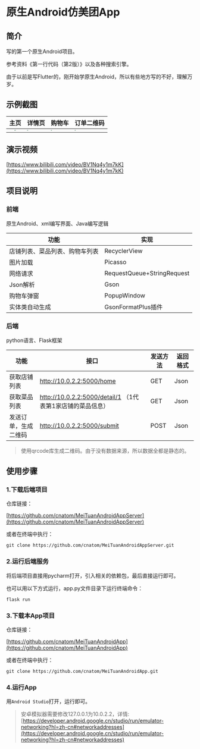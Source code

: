 # 原生Android仿美团App

## 简介

写的第一个原生Android项目。

参考资料《第一行代码（第2版）》以及各种搜索引擎。

由于以前是写Flutter的，刚开始学原生Android，所以有些地方写的不好，理解万岁。

## 示例截图

|                             主页                             | 详情页                                                       | 购物车                                                       | 订单二维码                                                   |
| :----------------------------------------------------------: | ------------------------------------------------------------ | ------------------------------------------------------------ | ------------------------------------------------------------ |
| <img src="https://cdn.jsdelivr.net/gh/cnatom/images/images/meituan1.png" style="zoom: 20%;" /> | <img src="https://cdn.jsdelivr.net/gh/cnatom/images/images/meituan2.png" style="zoom:20%;" /> | <img src="https://cdn.jsdelivr.net/gh/cnatom/images/images/meituan3.png" style="zoom:20%;" /> | <img src="https://cdn.jsdelivr.net/gh/cnatom/images/images/meituan4.png" style="zoom:20%;" /> |



## 演示视频

[https://www.bilibili.com/video/BV1Nq4y1m7kK](https://www.bilibili.com/video/BV1Nq4y1m7kK)

## 项目说明

### 前端

原生Android、xml编写界面、Java编写逻辑

| 功能                           | 实现                       |
| ------------------------------ | -------------------------- |
| 店铺列表、菜品列表、购物车列表 | RecyclerView               |
| 图片加载                       | Picasso                    |
| 网络请求                       | RequestQueue+StringRequest |
| Json解析                       | Gson                       |
| 购物车弹窗                     | PopupWindow                |
| 实体类自动生成                 | GsonFormatPlus插件         |

### 后端

python语言、Flask框架

| 功能                 | 接口                                                       | 发送方法 | 返回格式 |
| -------------------- | ---------------------------------------------------------- | -------- | -------- |
| 获取店铺列表         | http://10.0.2.2:5000/home                                  | GET      | Json     |
| 获取菜品列表         | http://10.0.2.2:5000/detail/1 （1代表第1家店铺的菜品信息） | GET      | Json     |
| 发送订单，生成二维码 | http://10.0.2.2:5000/submit                                | POST     | Json      |

> 使用qrcode库生成二维码。由于没有数据来源，所以数据全都是静态的。

## 使用步骤

### 1.下载后端项目

仓库链接：

[https://github.com/cnatom/MeiTuanAndroidAppServer](https://github.com/cnatom/MeiTuanAndroidAppServer)

或者在终端中执行：

```
git clone https://github.com/cnatom/MeiTuanAndroidAppServer.git
```

### 2.运行后端服务

将后端项目直接用pycharm打开，引入相关的依赖包，最后直接运行即可。

也可以用以下方式运行，app.py文件目录下运行终端命令：

```
flask run
```

### 3.下载本App项目

仓库链接：

[https://github.com/cnatom/MeiTuanAndroidApp](https://github.com/cnatom/MeiTuanAndroidApp)

或者在终端中执行：

```
git clone https://github.com/cnatom/MeiTuanAndroidApp.git
```

### 4.运行App

用`Android Studio`打开，运行即可。

> 安卓模拟器需要修改127.0.0.1为10.0.2.2，详情:[https://developer.android.google.cn/studio/run/emulator-networking?hl=zh-cn#networkaddresses](https://developer.android.google.cn/studio/run/emulator-networking?hl=zh-cn#networkaddresses)

